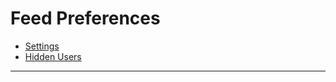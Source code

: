 # Feed Preferences

- [Settings](/preferences/feed/settings.md)
- [Hidden Users](/preferences/feed/hiddenusers.md)

------